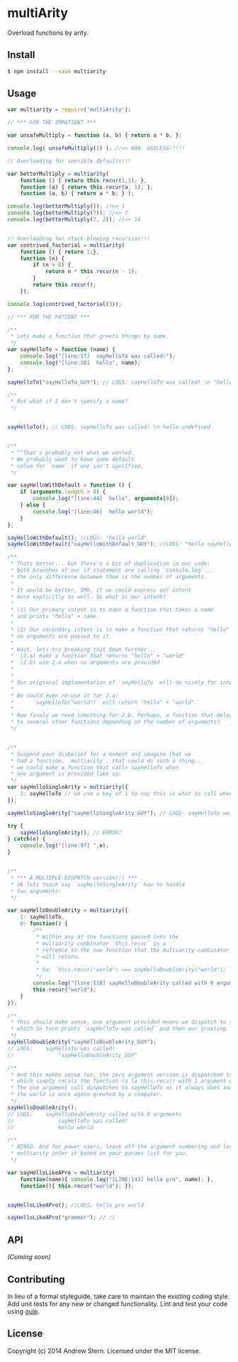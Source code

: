 # multiArity 
Overload functions by arity.




## Install

```bash
$ npm install --save multiarity
```


## Usage

```javascript
var multiarity = require('multiArity');

// *** FOR THE IMPATIENT ***

var unsafeMultiply = function (a, b) { return a * b; };

console.log( unsafeMultiply(1) ); //=> NAN. USELESS!!!!!

// Overloading for sensible defaults!!!

var betterMultiply = multiarity(
	function () { return this.recur(1,1); },
	function (a) { return this.recur(a, 1); },
	function (a, b) { return a * b; } );

console.log(betterMultiply()); //=> 1
console.log(betterMultiply(7)); //=> 7
console.log(betterMultiply(7, 2)); //=> 14


// Overloading for stack-blowing recursion!!!
var contrived_factorial = multiarity(
	function () { return 1;},
	function (n) {
		if (n > 0) {
			return n * this.recur(n - 1);
		}
		return this.recur();
	});

console.log(contrived_factorial(3));

// *** FOR THE PATIENT ***

/**
 * Lets make a function that greets things by name. 
 */
var sayHelloTo = function (name) {
	console.log("[line:17]  sayHelloTo was called!");
	console.log("[line:18]  hello", name);
};

sayHelloTo("sayHelloTo_GUY"); // LOGS: sayHelloTo was called! \n "hello sayHelloTo_GUY"

/**
 * But what if I don't specify a name?
 */


sayHelloTo(); // LOGS: sayHelloTo was called! \n hello undefined


/**
 * ^^That's probably not what we wanted.
 * We probably want to have some default
 * value for `name` if one isn't specified.
 */

var sayHelloWithDefault = function () {
	if (arguments.length > 0) {
		console.log("[line:44]  hello", arguments[0]);
	} else {
		console.log("[line:46]  hello world");
	}
};

sayHelloWithDefault(); //LOGS: "hello world"
sayHelloWithDefault("sayHelloWithDefault_GUY"); //LOGS: "hello sayHelloWithDefault_GUY"

/**
 * Thats better... but there's a bit of duplication in our code:
 * both branches of our if statement are calling `console.log`...
 * the only difference between them is the number of arguments.
 *
 * It would be better, IMO, if we could express our intent
 * more explicitly as well. So what is our intent?
 *
 * (1) Our primary intent is to make a function that takes a name
 * and prints "hello" + name.
 * 
 * (2) Our secondary intent is to make a function that returns "hello" + "world" when
 * no arguments are passed to it. 
 * 
 * Wait, lets try breaking that down further...
 * 	(2.a) make a function that returns "hello" + "world"
 * 	(2.b) use 2.a when no arguments are provided
 *
 *
 * Our origional implamentation of `sayHelloTo` will do nicely for intent 1.
 * 
 * We could even re-use it for 2.a:
 * 		`sayHelloTo("world")` will return "hello" + "world".
 * 
 * Now finaly we need something for 2.b. Perhaps, a function that delegates
 * to several other functions depending on the number of arguments?
 */


/**
 * Suspend your disbelief for a moment and imagine that we
 * had a function, `multiarity`, that could do such a thing...
 * we could make a function that calls sayHelloTo when
 * one argument is provided like so:
 */
var sayHelloSingleArity = multiarity({
	1: sayHelloTo // we use a key of 1 to say this is what to call when 1 argument is provided
});

sayHelloSingleArity("sayHelloSingleArity_GUY"); // LOGS: sayHelloTo was called! \n "hello sayHelloSingleArity_GUY"

try {
	sayHelloSingleArity(); // ERROR!
} catch(e) {
	console.log("[line:97] ",e);
}


/**
 * *** A MULTIPLE-DISPATCH version!!! ***
 * ok lets teach say `sayHelloSingleArity` how to handle
 * two arguments: 
 */

var sayHelloDoubleArity = multiarity({
	1: sayHelloTo,
	0: function() {
		/**
		 * Within any of the functions passed into the 
		 * multiarity combinator `this.recur` is a 
		 * refrence to the new function that the multiarity combinator
		 * will return.
		 *
		 * So: `this.recur("world") === sayHelloDoubleArity("world");`
		 */
		console.log("[line:118] sayHelloDoubleArity called with 0 arguments");
		this.recur("world");
	}
});

/**
 * This should make sense, one argument provided means we dispatch to sayHelloTo
 * which in turn prints `sayHelloTo was called` and then our greeting.
 */
sayHelloDoubleArity("sayHelloDoubleArity_GUY"); 
// LOGS: 	sayHelloTo was called!
// 				"sayHelloDoubleArity_GUY"

/**
 * And this makes sense too, the zero argument version is dispatched to,
 * which simply recals the function (a la this.recur) with 1 argument of "world".
 * The one argument call dispatches to sayHelloTo as it always does and 
 * the world is once again greeted by a computer.
 */
sayHelloDoubleArity(); 
// LOGS: 	sayHelloDoubleArity called with 0 arguments
// 				sayHelloTo was called! 
// 				hello world

/**
 * BINGO. And for power users, leave off the argument numbering and let 
 * multiarity infer it based on your params list for you.
 */

var sayHelloLikeAPro = multiarity(
	function(name){ console.log("[LINE:143] hello pro", name); },
	function(){ this.recur("world"); });


sayHelloLikeAPro(); //LOGS: hello pro world

sayHelloLikeAPro("grammer"); // :)


```

## API

_(Coming soon)_


## Contributing

In lieu of a formal styleguide, take care to maintain the existing coding style. Add unit tests for any new or changed functionality. Lint and test your code using [gulp](http://gulpjs.com/).


## License

Copyright (c) 2014 Andrew Stern. Licensed under the MIT license.



[npm-url]: https://npmjs.org/package/multiarity
[npm-image]: https://badge.fury.io/js/multiarity.svg
[travis-url]: https://travis-ci.org/androidStern/multiarity
[travis-image]: https://travis-ci.org/androidStern/multiarity.svg?branch=master
[daviddm-url]: https://david-dm.org/androidStern/multiarity.svg?theme=shields.io
[daviddm-image]: https://david-dm.org/androidStern/multiarity
[coveralls-url]: https://coveralls.io/r/androidStern/multiarity
[coveralls-image]: https://coveralls.io/repos/androidStern/multiarity/badge.png
